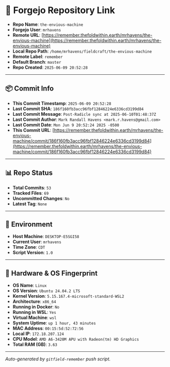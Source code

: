 # 🔗 Forgejo Repository Link

- **Repo Name**: `the-envious-machine`
- **Forgejo User**: `mrhavens`
- **Remote URL**: [https://remember.thefoldwithin.earth/mrhavens/the-envious-machine](https://remember.thefoldwithin.earth/mrhavens/the-envious-machine)
- **Local Repo Path**: `/home/mrhavens/fieldcraft/the-envious-machine`
- **Remote Label**: `remember`
- **Default Branch**: `master`
- **Repo Created**: `2025-06-09 20:52:28`

---

## 📦 Commit Info

- **This Commit Timestamp**: `2025-06-09 20:52:28`
- **Last Commit SHA**: `186f160fb3acc96fbf12846224e6336cd3199d84`
- **Last Commit Message**: `Post-Radicle sync at 2025-06-10T01:48:37Z`
- **Last Commit Author**: `Mark Randall Havens <mark.r.havens@gmail.com>`
- **Last Commit Date**: `Mon Jun 9 20:52:24 2025 -0500`
- **This Commit URL**: [https://remember.thefoldwithin.earth/mrhavens/the-envious-machine/commit/186f160fb3acc96fbf12846224e6336cd3199d84](https://remember.thefoldwithin.earth/mrhavens/the-envious-machine/commit/186f160fb3acc96fbf12846224e6336cd3199d84)

---

## 📊 Repo Status

- **Total Commits**: `53`
- **Tracked Files**: `69`
- **Uncommitted Changes**: `No`
- **Latest Tag**: `None`

---

## 🧭 Environment

- **Host Machine**: `DESKTOP-E5SGI58`
- **Current User**: `mrhavens`
- **Time Zone**: `CDT`
- **Script Version**: `1.0`

---

## 🧬 Hardware & OS Fingerprint

- **OS Name**: `Linux`
- **OS Version**: `Ubuntu 24.04.2 LTS`
- **Kernel Version**: `5.15.167.4-microsoft-standard-WSL2`
- **Architecture**: `x86_64`
- **Running in Docker**: `No`
- **Running in WSL**: `Yes`
- **Virtual Machine**: `wsl`
- **System Uptime**: `up 1 hour, 43 minutes`
- **MAC Address**: `00:15:5d:52:72:56`
- **Local IP**: `172.18.207.124`
- **CPU Model**: `AMD A6-3420M APU with Radeon(tm) HD Graphics`
- **Total RAM (GB)**: `3.63`

---

_Auto-generated by `gitfield-remember` push script._
